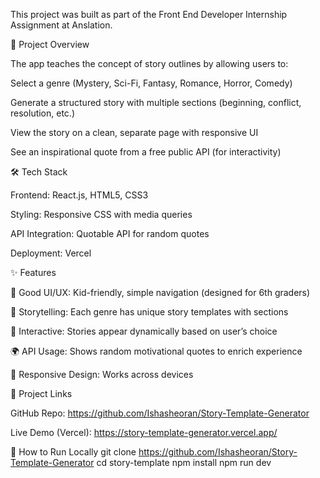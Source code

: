 This project was built as part of the Front End Developer Internship Assignment at Anslation.

🎯 Project Overview

The app teaches the concept of story outlines by allowing users to:

Select a genre (Mystery, Sci-Fi, Fantasy, Romance, Horror, Comedy)

Generate a structured story with multiple sections (beginning, conflict, resolution, etc.)

View the story on a clean, separate page with responsive UI

See an inspirational quote from a free public API (for interactivity)

🛠️ Tech Stack

Frontend: React.js, HTML5, CSS3

Styling: Responsive CSS with media queries

API Integration: Quotable API
 for random quotes

Deployment: Vercel

✨ Features

🎨 Good UI/UX: Kid-friendly, simple navigation (designed for 6th graders)

📖 Storytelling: Each genre has unique story templates with sections

🔄 Interactive: Stories appear dynamically based on user’s choice

🌍 API Usage: Shows random motivational quotes to enrich experience

📱 Responsive Design: Works across devices

🔗 Project Links

GitHub Repo: https://github.com/Ishasheoran/Story-Template-Generator

Live Demo (Vercel): https://story-template-generator.vercel.app/

📌 How to Run Locally
git clone https://github.com/Ishasheoran/Story-Template-Generator
cd story-template
npm install
npm run dev
